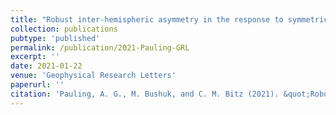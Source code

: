 ```yaml
---
title: "Robust inter-hemispheric asymmetry in the response to symmetric volcanic forcing in model large ensembles"
collection: publications
pubtype: 'published'
permalink: /publication/2021-Pauling-GRL
excerpt: ''
date: 2021-01-22
venue: 'Geophysical Research Letters'
paperurl: ''
citation: 'Pauling, A. G., M. Bushuk, and C. M. Bitz (2021). &quot;Robust inter-hemispheric asymmetry in the response to symmetric volcanic forcing in model large ensembles&quot; <i>Geophysical Research Letters (in press)</i>'
---
```

